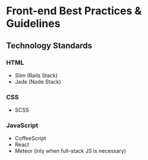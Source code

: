 # Front-end Best Practices & Guidelines

## Technology Standards

### HTML
* Slim (Rails Stack)
* Jade (Node Stack)

### CSS
* SCSS

### JavaScript
* CoffeeScript
* React
* Meteor (inly when full-stack JS is necessary)
